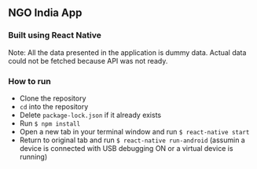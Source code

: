 ## NGO India App
### Built using React Native

Note: All the data presented in the application is dummy data. Actual data could not be fetched because API was not ready.

### How to run

- Clone the repository
- `cd` into the repository
- Delete `package-lock.json` if it already exists
- Run `$ npm install`
- Open a new tab in your terminal window and run `$ react-native start`
- Return to original tab and run `$ react-native run-android` (assumin a device is connected with USB debugging ON or a virtual device is running)